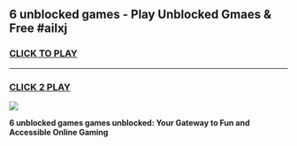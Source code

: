 
## 6 unblocked games - Play Unblocked Gmaes & Free #ailxj
<h3>
<a href="https://premium.freeplayer.one?title=6_unblocked_games&ref=01M">CLICK TO PLAY</a></h3>
<hr>

<h3>
<a href="https://premium.freeplayer.one?title=6_unblocked_games&ref=01M">CLICK 2 PLAY</a>
  
</h3>

<a href="https://premium.freeplayer.one?title=6_unblocked_games&ref=01M"><img src="https://clearcache.store/games.png"></a>


**6 unblocked games games unblocked: Your Gateway to Fun and Accessible Online Gaming**
